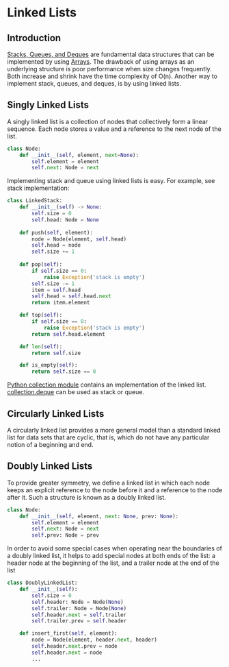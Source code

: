 # Linked Lists

## Introduction
[Stacks, Queues, and Deques](https://github.com/dimastatz/courses-and-books/blob/master/python-data-structures/book/stack-queues-deques.md) are fundamental data structures that can be implemented by using [Arrays](https://github.com/dimastatz/courses-and-books/blob/master/python-data-structures/book/array-based-sequences.md). The drawback of using arrays as an underlying structure is poor performance when size changes frequently. Both increase and shrink have the time complexity of O(n). Another way to implement stack, queues, and deques, is by using linked lists.

## Singly Linked Lists
A singly linked list is a collection of nodes that collectively form a linear sequence. Each node stores a value and a reference to the next node of the list.

```Python
class Node:
    def __init__(self, element, next=None):
        self.element = element
        self.next: Node = next
```
Implementing stack and queue using linked lists is easy. For example, see stack implementation:
```Python
class LinkedStack:
    def __init__(self) -> None:
        self.size = 0
        self.head: Node = None
        
    def push(self, element):
        node = Node(element, self.head)
        self.head = node
        self.size += 1
        
    def pop(self):
        if self.size == 0:
            raise Exception('stack is empty')
        self.size -= 1
        item = self.head
        self.head = self.head.next
        return item.element

    def top(self):
        if self.size == 0:
            raise Exception('stack is empty')
        return self.head.element

    def len(self):
        return self.size

    def is_empty(self):
        return self.size == 0
```
[Python collection module](https://github.com/python/cpython/blob/main/Modules/_collectionsmodule.c#L71)  contains an implementation of the linked list. [collection.deque](https://realpython.com/python-deque/) can be used as stack or queue. 

## Circularly Linked Lists
A circularly linked list provides a more general model than a standard linked list for data sets that are cyclic, that is, which do not have any particular notion of a beginning and end.

## Doubly Linked Lists
To provide greater symmetry, we define a linked list in which each node keeps an explicit reference to the node before it and a reference to the node after it. Such a structure is known as a doubly linked list.
```Python
class Node:
    def __init__(self, element, next: None, prev: None):
        self.element = element
        self.next: Node = next
        self.prev: Node = prev
```
In order to avoid some special cases when operating near the boundaries of a doubly linked list, it helps to add special nodes at both ends of the list: a header node at the beginning of the list, and a trailer node at the end of the list
```Python
class DoublyLinkedList:
    def __init__(self):
        self.size = 0
        self.header: Node = Node(None)
        self.trailer: Node = Node(None)
        self.header.next = self.trailer
        self.trailer.prev = self.header

    def insert_first(self, element):
        node = Node(element, header.next, header)
        self.header.next.prev = node
        self.header.next = node
        ...
```

